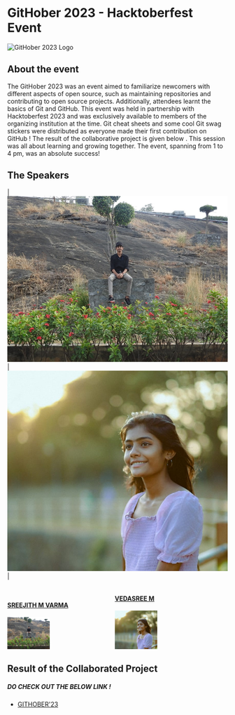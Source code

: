 # GitHober 2023 - Hacktoberfest Event


![GitHober 2023 Logo](https://github.com/VedasreeM/Githober23/blob/main/githober_banner.png)


## About the event


The GitHober 2023 was an event aimed to familiarize newcomers with different aspects of open source, such as maintaining repositories and contributing to open source projects. Additionally, attendees learnt the basics of Git and GitHub.
This event was held in partnership with Hacktoberfest 2023 and was exclusively available to members of the organizing institution at the time.
Git cheat sheets and some cool Git swag stickers were distributed as everyone made their first contribution on GitHub ! The result of the collaborative project is given below .
This session was all about learning and growing together. The event, spanning from 1 to 4 pm, was an absolute success! 


## The Speakers
| ![Image 1 Alt Text](https://github.com/ASHISH-28-02/Githober2023/blob/main/images/Sreejith%20m%20varma.jpg) | ![Image 2 Alt Text](https://github.com/ASHISH-28-02/Githober2023/blob/main/images/Vedasree%20M.jpg) |
<div style="display: inline-block; width: 48%;">

#### [SREEJITH M VARMA](https://github.com/SreejithMVarma)
<img src="https://github.com/ASHISH-28-02/Githober2023/blob/main/images/Sreejith%20m%20varma.jpg" alt="Sreejith M Varma" style="width: 40%; height: auto;" />
</div>

<div style="display: inline-block; width: 48%;">

#### [VEDASREE M](https://github.com/VedasreeM)
<img src="https://github.com/ASHISH-28-02/Githober2023/blob/main/images/Vedasree%20M.jpg" style="width: 40%; height: auto;" />
</div>

## Result of the Collaborated Project

##### DO CHECK OUT THE BELOW LINK !


- [GITHOBER'23](https://cse-cloud.github.io/githober2023/)

